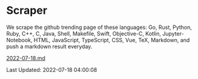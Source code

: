 # Scraper

We scrape the github trending page of these languages: Go, Rust, Python, Ruby, C++, C, Java, Shell, Makefile, Swift, Objective-C, Kotlin, Jupyter-Notebook, HTML, JavaScript, TypeScript, CSS, Vue, TeX, Markdown, and push a markdown result everyday.

[2022-07-18.md](https://github.com/yangwenmai/github-trending-backup/blob/master/2022-07-18.md)

Last Updated: 2022-07-18 04:00:08